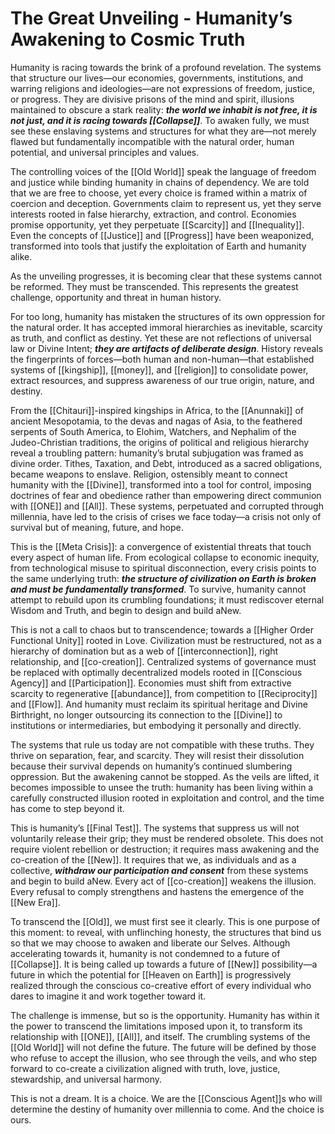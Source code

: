 # The Great Unveiling - Humanity’s Awakening to Cosmic Truth

Humanity is racing towards the brink of a profound revelation. The systems that structure our lives—our economies, governments, institutions, and warring religions and ideologies—are not expressions of freedom, justice, or progress. They are divisive prisons of the mind and spirit, illusions maintained to obscure a stark reality: ***the world we inhabit is not free, it is not just, and it is racing towards [[Collapse]]***. To awaken fully, we must see these enslaving systems and structures for what they are—not merely flawed but fundamentally incompatible with the natural order, human potential, and universal principles and values.

The controlling voices of the [[Old World]] speak the language of freedom and justice while binding humanity in chains of dependency. We are told that we are free to choose, yet every choice is framed within a matrix of coercion and deception. Governments claim to represent us, yet they serve interests rooted in false hierarchy, extraction, and control. Economies promise opportunity, yet they perpetuate [[Scarcity]] and [[Inequality]]. Even the concepts of [[Justice]] and [[Progress]] have been weaponized, transformed into tools that justify the exploitation of Earth and humanity alike.

As the unveiling progresses, it is becoming clear that these systems cannot be reformed. They must be transcended. This represents the greatest challenge, opportunity and threat in human history. 

For too long, humanity has mistaken the structures of its own oppression for the natural order. It has accepted immoral hierarchies as inevitable, scarcity as truth, and conflict as destiny. Yet these are not reflections of universal law or Divine Intent; ***they are artifacts of deliberate design***. History reveals the fingerprints of forces—both human and non-human—that established systems of [[kingship]], [[money]], and [[religion]] to consolidate power, extract resources, and suppress awareness of our true origin, nature, and destiny.

From the [[Chitauri]]-inspired kingships in Africa, to the [[Anunnaki]] of ancient Mesopotamia, to the devas and nagas of Asia, to the feathered serpents of South America, to Elohim, Watchers, and Nephalim of the Judeo-Christian traditions, the origins of political and religious hierarchy reveal a troubling pattern: humanity’s brutal subjugation was framed as divine order. Tithes, Taxation, and Debt, introduced as a sacred obligations, became weapons to enslave. Religion, ostensibly meant to connect humanity with the [[Divine]], transformed into a tool for control, imposing doctrines of fear and obedience rather than empowering direct communion with [[ONE]] and [[All]]. These systems, perpetuated and corrupted through millennia, have led to the crisis of crises we face today—a crisis not only of survival but of meaning, future, and hope.

This is the [[Meta Crisis]]: a convergence of existential threats that touch every aspect of human life. From ecological collapse to economic inequity, from technological misuse to spiritual disconnection, every crisis points to the same underlying truth: ***the structure of civilization on Earth is broken and must be fundamentally transformed***. To survive, humanity cannot attempt to rebuild upon its crumbling foundations; it must rediscover eternal Wisdom and Truth, and begin to design and build aNew.

This is not a call to chaos but to transcendence; towards a [[Higher Order Functional Unity]] rooted in Love. Civilization must be restructured, not as a hierarchy of domination but as a web of [[interconnection]], right relationship, and [[co-creation]]. Centralized systems of governance must be replaced with optimally decentralized models rooted in [[Conscious Agency]] and [[Participation]]. Economies must shift from extractive scarcity to regenerative [[abundance]], from competition to [[Reciprocity]] and [[Flow]]. And humanity must reclaim its spiritual heritage and Divine Birthright, no longer outsourcing its connection to the [[Divine]] to institutions or intermediaries, but embodying it personally and directly. 

The systems that rule us today are not compatible with these truths. They thrive on separation, fear, and scarcity. They will resist their dissolution because their survival depends on humanity’s continued slumbering oppression. But the awakening cannot be stopped. As the veils are lifted, it becomes impossible to unsee the truth: humanity has been living within a carefully constructed illusion rooted in exploitation and control, and the time has come to step beyond it.

This is humanity’s [[Final Test]]. The systems that suppress us will not voluntarily release their grip; they must be rendered obsolete. This does not require violent rebellion or destruction; it requires mass awakening and the co-creation of the [[New]]. It requires that we, as individuals and as a collective, ***withdraw our participation and consent*** from these systems and begin to build aNew. Every act of [[co-creation]] weakens the illusion. Every refusal to comply strengthens and hastens the emergence of the [[New Era]].

To transcend the [[Old]], we must first see it clearly. This is one purpose of this moment: to reveal, with unflinching honesty, the structures that bind us so that we may choose to awaken and liberate our Selves. Although accelerating towards it, humanity is not condemned to a future of [[Collapse]]. It is being called up towards a future of [[New]] possibility—a future in which the potential for [[Heaven on Earth]] is progressively realized through the conscious co-creative effort of every individual who dares to imagine it and work together toward it.

The challenge is immense, but so is the opportunity. Humanity has within it the power to transcend the limitations imposed upon it, to transform its relationship with [[ONE]], [[All]], and itself. The crumbling systems of the [[Old World]] will not define the future. The future will be defined by those who refuse to accept the illusion, who see through the veils, and who step forward to co-create a civilization aligned with truth, love, justice, stewardship, and universal harmony.

This is not a dream. It is a choice. We are the [[Conscious Agent]]s who will determine the destiny of humanity over millennia to come. And the choice is ours.

  

